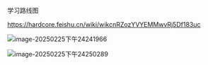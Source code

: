 学习路线图

https://hardcore.feishu.cn/wiki/wikcnRZozYVYEMMwvRj5Df183uc

![image-20250225下午24241966](https://typora-dusong.oss-cn-chengdu.aliyuncs.com/image-20250225%E4%B8%8B%E5%8D%8824241966.png)

![image-20250225下午24250289](https://typora-dusong.oss-cn-chengdu.aliyuncs.com/image-20250225%E4%B8%8B%E5%8D%8824250289.png)
